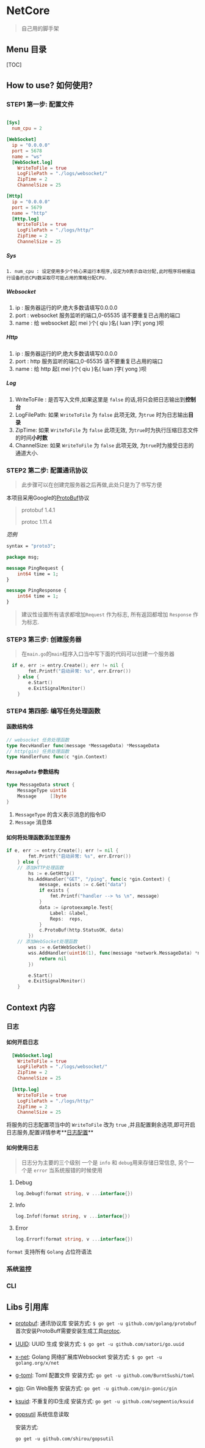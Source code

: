 # NetCore

>  自己用的脚手架

## Menu 目录

[TOC]
## How to use?  如何使用?

### STEP1 第一步: 配置文件

```toml

[Sys]
  num_cpu = 2 

[WebSocket]
  ip = "0.0.0.0" 
  port = 5678
  name = "ws"
  [WebSocket.log]
    WriteToFile = true
    LogFilePath = "./logs/websocket/"
    ZipTime = 2
    ChannelSize = 25

[Http]
  ip = "0.0.0.0"
  port = 5679
  name = "http"
  [Http.log]
    WriteToFile = true
    LogFilePath = "./logs/http/"
    ZipTime = 2
    ChannelSize = 25
```

##### Sys

 	1. num_cpu : 设定使用多少个核心来运行本程序,设定为0表示自动分配,此时程序将根据运行设备的总CPU数采取尽可能占用的策略分配CPU.

##### Websocket

1. ip : 服务器运行的IP,绝大多数请填写0.0.0.0
2. port : websocket 服务监听的端口,0-65535 请不要重复已占用的端口
3. name : 给 websocket 起( mei )个( qiu )名( luan )字( yong )呗 

##### Http

1. ip : 服务器运行的IP,绝大多数请填写0.0.0.0
2. port : http 服务监听的端口,0-65535 请不要重复已占用的端口
3. name : 给 http 起( mei )个( qiu )名( luan )字( yong )呗 

#####  <span id="logconfig">Log</span>

1. WriteToFile : 是否写入文件,如果这里是 ```false``` 的话,将只会把日志输出到**控制台**
2. LogFilePath: 如果 ```WriteToFile``` 为 ```false``` 此项无效, 为```true``` 时为日志输出**目录**
3. ZipTime: 如果 ```WriteToFile``` 为 ```false``` 此项无效, 为```true```时为执行压缩日志文件的时间**小时数**
4. ChannelSize: 如果 ```WriteToFile``` 为 ```false``` 此项无效, 为```true```时为接受日志的通道大小.

### STEP2 第二步: 配置通讯协议
> 此步骤可以在创建完服务器之后再做,此处只是为了书写方便

本项目采用Google的[ProtoBuf](https://github.com/golang/protobuf)协议

> protobuf 1.4.1
>
> protoc 1.11.4

*范例*

```protobuf
syntax = "proto3";

package msg;

message PingRequest {
    int64 time = 1;
}

message PingResponse {
    int64 time = 1;
}
```

> 建议性设置所有请求都增加```Request``` 作为标志, 所有返回都增加 ```Response``` 作为标志.



### STEP3 第三步: 创建服务器

> 在```main.go```的```main```程序入口当中写下面的代码可以创建一个服务器

```go
  if e, err := entry.Create(); err != nil {
		fmt.Printf("启动异常: %s", err.Error())
	} else {
		e.Start()
		e.ExitSignalMonitor()
	}
```

### STEP4 第四部: 编写任务处理函数

#### 函数结构体

```go
// websocket 任务处理函数 
type RecvHandler func(message *MessageData) *MessageData
// http(gin) 任务处理函数
type HandlerFunc func(c *gin.Context)
```
#### *```MessageData```* 参数结构

```go
type MessageData struct {
	MessageType uint16
	Message     []byte
}
```

1. ```MessageType``` 的含义表示消息的指令ID
2. ```Message``` 消息体

#### 如何将处理函数添加至服务

```go
if e, err := entry.Create(); err != nil {
		fmt.Printf("启动异常: %s", err.Error())
	} else {
    // 添加HTTP处理函数
		hs := e.GetHttp()
		hs.AddHandler("GET", "/ping", func(c *gin.Context) {
			message, exists := c.Get("data")
			if exists {
				fmt.Printf("handler --> %s \n", message)
			}
			data := &protoexample.Test{
				Label: &label,
				Reps:  reps,
			}
			c.ProtoBuf(http.StatusOK, data)
		})
    // 添加WebSocket处理函数
		wss := e.GetWebSocket()
		wss.AddHandler(uint16(1), func(message *network.MessageData) *network.MessageData {
			return nil
		})

		e.Start()
		e.ExitSignalMonitor()
	}
```



## Context 内容

### 日志

#### 如何开启日志

``` toml
  [WebSocket.log]
    WriteToFile = true
    LogFilePath = "./logs/websocket/"
    ZipTime = 2
    ChannelSize = 25
    
  [http.log]
    WriteToFile = true
    LogFilePath = "./logs/http/"
    ZipTime = 2
    ChannelSize = 25

```

将服务的日志配置项当中的 ```WriteToFile``` 改为 ```true``` ,并且配置剩余选项,即可开启日志服务,配置详情参考**[日志配置](#logconfig)**

#### 如何使用日志

> 日志分为主要的三个级别 一个是 ```info```  和 ```debug```用来存储日常信息, 另个一个是 ```error``` 当系统报错的时候使用

1. Debug

   ``` go
   log.Debugf(format string, v ...interface{})
   ```

2. Info

   ```go
   log.Infof(format string, v ...interface{})
   ```

3. Error

   ```go
   log.Errorf(format string, v ...interface{})
   ```

```format``` 支持所有 ```Golang``` 占位符语法

### 系统监控



### CLI

## Libs 引用库

-   [protobuf](https://github.com/golang/protobuf): 通讯协议库
    安装方式:
    ```$ go get -u github.com/golang/protobuf```
    首次安装ProtoBuff需要安装生成工具[protoc](https://developers.google.com/protocol-buffers/).
    
-   [UUID](http://github.com/satori/go.uuid): UUID 生成
    安装方式:
    ```$ go get -u github.com/satori/go.uuid```
    
-   [x-net](http://golang.org/x/net ): Golang 网络扩展库Websocket
    安装方式:
    ```$ go get -u golang.org/x/net```
    
-  [g-toml](http://github.com/BurntSushi/toml): Toml 配置文件
    安装方式:
    ```go get -u github.com/BurntSushi/toml```
    
-   [gin](http://github.com/BurntSushi/toml): Gin Web服务
    安装方式:
    ```go get -u github.com/gin-gonic/gin```
    
-   [ksuid](http://github.com/segmentio/ksuidl): 不重复的ID生成
    安装方式:
    ```go get -u github.com/segmentio/ksuid```
    
-   [gopsutil](https://github.com/shirou/gopsutil ) 系统信息读取

    安装方式:

    ```go get -u github.com/shirou/gopsutil ```

